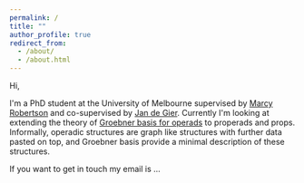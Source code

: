 ```yaml
---
permalink: /
title: ""
author_profile: true
redirect_from: 
  - /about/
  - /about.html
---
```

Hi,

I'm a PhD student at the University of Melbourne supervised by [Marcy Robertson](https://www.marcyrobertson.com/) and co-supervised by [Jan de Gier](https://blogs.unimelb.edu.au/jan-de-gier/). Currently I'm looking at extending the theory of [Groebner basis for operads](https://arxiv.org/abs/0812.4069) to properads and props. Informally, operadic structures are graph like structures with further data pasted on top, and Groebner basis provide a minimal description of these structures.

If you want to get in touch my email is ...
